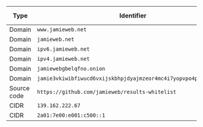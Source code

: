| Type | Identifier | Max. Severity | In Scope |
|------|------------|---------------|----------|
| Domain | `www.jamieweb.net` | Critical | Yes |
| Domain | `jamieweb.net` | Critical | Yes |
| Domain | `ipv6.jamieweb.net` | Critical | Yes |
| Domain | `ipv4.jamieweb.net` | Critical | Yes |
| Domain | `jamiewebgbelqfno.onion` | Critical | Yes |
| Domain | `jamie3vkiwibfiwucd6vxijskbhpjdyajmzeor4mc4i7yopvpo4p7cyd.onion` | Critical | Yes |
| Source code | `https://github.com/jamieweb/results-whitelist` | Critical | Yes |
| CIDR | `139.162.222.67` | Critical | Yes |
| CIDR | `2a01:7e00:e001:c500::1` | Critical | Yes |
